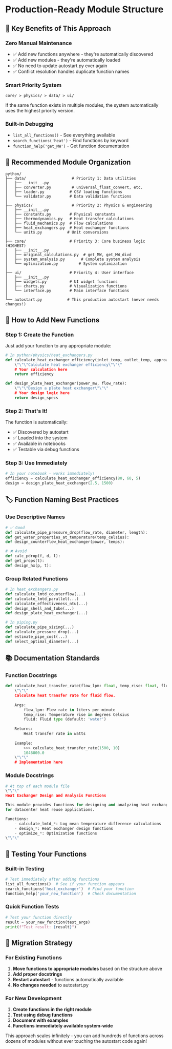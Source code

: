 # Production-Ready Module Structure

## 🎯 **Key Benefits of This Approach**

### **Zero Manual Maintenance**
- ✅ Add new functions anywhere - they're automatically discovered
- ✅ Add new modules - they're automatically loaded  
- ✅ No need to update autostart.py ever again
- ✅ Conflict resolution handles duplicate function names

### **Smart Priority System**
```
core/ > physics/ > data/ > ui/
```
If the same function exists in multiple modules, the system automatically uses the highest priority version.

### **Built-in Debugging**
- `list_all_functions()` - See everything available
- `search_functions('heat')` - Find functions by keyword
- `function_help('get_MW')` - Get function documentation

## 📁 **Recommended Module Organization**

```
python/
├── data/                    # Priority 1: Data utilities
│   ├── __init__.py
│   ├── converter.py         # universal_float_convert, etc.
│   ├── loader.py           # CSV loading functions
│   └── validator.py        # Data validation functions
│
├── physics/                 # Priority 2: Physics & engineering
│   ├── __init__.py
│   ├── constants.py        # Physical constants
│   ├── thermodynamics.py   # Heat transfer calculations
│   ├── fluid_mechanics.py  # Flow calculations
│   ├── heat_exchangers.py  # Heat exchanger functions
│   └── units.py           # Unit conversions
│
├── core/                   # Priority 3: Core business logic (HIGHEST)
│   ├── __init__.py
│   ├── original_calculations.py  # get_MW, get_MW_divd
│   ├── system_analysis.py       # Complete system analysis
│   └── optimization.py         # System optimization
│
├── ui/                     # Priority 4: User interface
│   ├── __init__.py
│   ├── widgets.py          # UI widget functions
│   ├── charts.py           # Visualization functions
│   └── interface.py        # Main interface functions
│
└── autostart.py           # This production autostart (never needs changes!)
```

## 🔧 **How to Add New Functions**

### **Step 1: Create the Function**
Just add your function to any appropriate module:

```python
# In python/physics/heat_exchangers.py
def calculate_heat_exchanger_efficiency(inlet_temp, outlet_temp, approach):
    \"\"\"Calculate heat exchanger efficiency\"\"\"
    # Your calculation here
    return efficiency

def design_plate_heat_exchanger(power_mw, flow_rate):
    \"\"\"Design a plate heat exchanger\"\"\"
    # Your design logic here
    return design_specs
```

### **Step 2: That's It!**
The function is automatically:
- ✅ Discovered by autostart
- ✅ Loaded into the system
- ✅ Available in notebooks
- ✅ Testable via debug functions

### **Step 3: Use Immediately**
```python
# In your notebook - works immediately!
efficiency = calculate_heat_exchanger_efficiency(80, 60, 5)
design = design_plate_heat_exchanger(2.5, 1500)
```

## 🏷️ **Function Naming Best Practices**

### **Use Descriptive Names**
```python
# ✅ Good
def calculate_pipe_pressure_drop(flow_rate, diameter, length):
def get_water_properties_at_temperature(temp_celsius):
def design_counterflow_heat_exchanger(power, temps):

# ❌ Avoid
def calc_pdrop(f, d, l):
def get_props(t):
def design_hx(p, t):
```

### **Group Related Functions**
```python
# In heat_exchangers.py
def calculate_lmtd_counterflow(...)
def calculate_lmtd_parallel(...)
def calculate_effectiveness_ntu(...)
def design_shell_and_tube(...)
def design_plate_heat_exchanger(...)

# In piping.py  
def calculate_pipe_sizing(...)
def calculate_pressure_drop(...)
def estimate_pipe_cost(...)
def select_optimal_diameter(...)
```

## 📚 **Documentation Standards**

### **Function Docstrings**
```python
def calculate_heat_transfer_rate(flow_lpm: float, temp_rise: float, fluid: str = 'water') -> float:
    \"\"\"
    Calculate heat transfer rate for fluid flow.
    
    Args:
        flow_lpm: Flow rate in liters per minute
        temp_rise: Temperature rise in degrees Celsius  
        fluid: Fluid type (default: 'water')
    
    Returns:
        Heat transfer rate in watts
        
    Example:
        >>> calculate_heat_transfer_rate(1500, 10)
        1046000.0
    \"\"\"
    # Implementation here
```

### **Module Docstrings**
```python
# At top of each module file
\"\"\"
Heat Exchanger Design and Analysis Functions

This module provides functions for designing and analyzing heat exchangers
for datacenter heat reuse applications.

Functions:
    - calculate_lmtd_*: Log mean temperature difference calculations
    - design_*: Heat exchanger design functions  
    - optimize_*: Optimization functions
\"\"\"
```

## 🧪 **Testing Your Functions**

### **Built-in Testing**
```python
# Test immediately after adding functions
list_all_functions()  # See if your function appears
search_functions('heat_exchanger')  # Find your function
function_help('your_new_function')  # Check documentation
```

### **Quick Function Tests**
```python
# Test your function directly
result = your_new_function(test_args)
print(f"Test result: {result}")
```

## 🚀 **Migration Strategy**

### **For Existing Functions**
1. **Move functions to appropriate modules** based on the structure above
2. **Add proper docstrings** 
3. **Restart autostart** - functions automatically available
4. **No changes needed** to autostart.py

### **For New Development**
1. **Create functions in the right module**
2. **Test using debug functions**
3. **Document with examples**
4. **Functions immediately available system-wide**

This approach scales infinitely - you can add hundreds of functions across dozens of modules without ever touching the autostart code again!